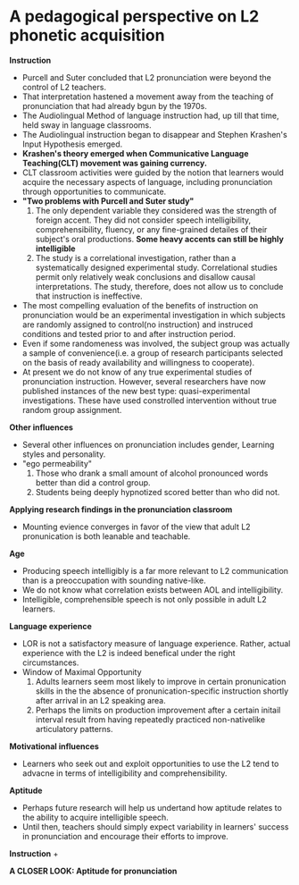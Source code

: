 # A pedagogical perspective on L2 phonetic acquisition
**Instruction**
+ Purcell and Suter concluded that L2 pronunciation were beyond the control of L2 teachers.
+ That interpretation hastened a movement away from the teaching of pronunciation that had already bgun by the 1970s.
+ The Audiolingual Method of language instruction had, up till that time, held sway in language classrooms.
+ The Audiolingual instruction began to disappear and Stephen Krashen's Input Hypothesis emerged.
+ **Krashen's theory emerged when Communicative Language Teaching(CLT) movement was gaining currency.**
+ CLT classroom activities were guided by the notion that learners would acquire the necessary aspects of language, including pronunciation through opportunities to communicate.
+ **"Two problems with Purcell and Suter study"**
     1. The only dependent variable they considered was the strength of foreign accent. They did not consider speech intelligibility, comprehensibility, fluency, or any fine-grained detailes of their subject's oral productions. **Some heavy accents can still be highly intelligible**
  2. The study is a correlational investigation, rather than a systematically designed experimental study. Correlational studies permit only relatively weak conclusions and disallow causal interpretations. The study, therefore, does not allow us to conclude that instruction is ineffective. 
+ The most compelling evaluation of the benefits of instruction on pronunciation would be an experimental investigation in which subjects are randomly assigned to control(no instruction) and instruced conditions and tested prior to and after instruction period.
+ Even if some randomeness was involved, the subject group was actually a sample of convenience(i.e. a group of research participants selected on the basis of ready availability and willingness to cooperate).
+ At present we do not know of any true experimental studies of pronunciation instruction. However, several researchers have now published instances of the new best type: quasi-experimental investigations. These have used constrolled intervention without true random group assignment.

**Other influences**
+ Several other influences on pronunciation includes gender, Learning styles and personality. 
+ "ego permeability" 
     1. Those who drank a small amount of alcohol pronounced words better than did a control group.
     2. Students being deeply hypnotized scored better than who did not.

**Applying research findings in the pronunciation classroom**
+ Mounting evience converges in favor of the view that adult L2 pronunication is both leanable and teachable.

**Age**
+ Producing speech intelligibly is a far more relevant to L2 communication than is a preoccupation with sounding native-like.
+ We do not know what correlation exists between AOL and intelligibility.
+ Intelligible, comprehensible speech is not only possible in adult L2 learners.

**Language experience**
+ LOR is not a satisfactory measure of language experience. Rather, actual experience with the L2 is indeed benefical under the right circumstances.
+ Window of Maximal Opportunity 
     1. Adults learners seem most likely to improve in certain pronunication skills in the the absence of pronunication-specific instruction shortly after arrival in an L2 speaking area.
     2. Perhaps the limits on production improvement after a certain initail interval result from having repeatedly practiced non-nativelike articulatory patterns.

**Motivational influences**
+ Learners who seek out and exploit opportunities to use the L2 tend to advacne in terms of intelligibility and comprehensibility.

**Aptitude**
+ Perhaps future research will help us undertand how aptitude relates to the ability to acquire intelligible speech.
+ Until then, teachers should simply expect variability in learners' success in pronunciation and encourage their efforts to improve.

**Instruction**
+


**A CLOSER LOOK: Aptitude for pronunciation** 
